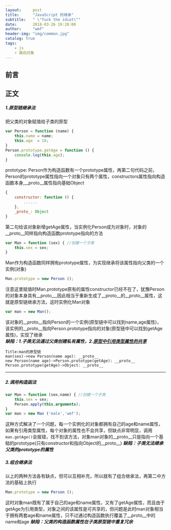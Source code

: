 ```yaml
---
layout:     post
title:      "JavaScript 的继承"
subtitle:   " \"fuck the idiot\""
date:       2018-03-26 19:28:00
author:     "wmf"
header-img: "img/common.jpg"
catalog: true
tags:
    - js
    - 面向对象
---
```

## 前言
## 正文  
##### 1.原型链继承法
把父类的对象赋值给子类的原型
```js
var Person = function (name) {
    this.name = name;
    this.age  = 18;
}
Person.prototype.getAge = function () {
    console.log(this.age);
}
```
prototype: Person作为构造函数有一个prototype属性，再第二句代码之前，Person的prototype属性指向一个对象只有两个属性，constructors属性指向构造函数本身,__proto__属性指向基础Object
```js
{
    constructor: function () {
        ......
    },
    _proto_: Object
}
```
第二句给该对象新增getAge属性，当实例化Person成为对象时，对象的__proto__同样指向构造函数prototype指向的方法
```js
var Man = function (sex) { //创建一个子类
    this.sex = sex;
}
```
Man作为构造函数同样拥有prototype属性，为实现继承将该属性指向父类的一个实例(对象)
```js
Man.prototype = new Person ();
```
注意这里赋值时Man.prototype原有的属性constructor已经不在了，犹豫Person的对象本身具有__proto__,因此相当于重新生成了__proto__的__proto__属性，这就是原型链继承方法，这时实例化Man对象
```js
var man = new Man();
```
该对象的__proto__指向Person的一个实例(原型链中可以找到name,age属性)，该实例的__proto__指向Person.prototype指向的对象(原型链中可以找到getAge属性)，实现了继承  
***缺陷：1.子类无法通过父类创建私有属性，2.[原型中引用类型属性的共享](http://www.mingf.wang/2017/12/24/proto/)***
```sequence
Title:man的原型链
man(sex)->new Person(name age): __proto__
new Person(name age)->Person.prototype(getAge): __proto__
Person.prototype(getAge)->Object: __proto__
```
---
##### 2.调用构造函法
```js
var Man = function (sex,name) { //创建一个子类
    this.sex = sex;
	Person.apply(this,arguments);
}
var man = new Man ('male','wmf');
```
这种方式解决了一个问题，每一个实例化的对象都拥有自己的age和name属性，如果有引用类型属性，每个对象的属性也不会共享，但缺点非常明显，调用```man.getAge()```会报错，找不到该方法，对象man对象的__proto__只是指向一个基础的prototype(只有constructor和指向Object的__proto__)
***缺陷：子类无法继承父类的prototype的属性***
##### 3.组合继承法
以上的两种方法各有缺点，但可以互相补充，所以就有了组合继承法，再第二中方法的基础上执行
```js
Man.prototype = new Person ();
```
这时对象man既有了属于自己的age和name属性，又有了getAge属性，而且由于getAge为引用类型，对象之间的该属性是可共享的，但问题是此时man对象相当于拥有两套age和name属性，只不过通过构造函数执行覆盖了__proto__中的name和age
***缺陷：父类的构造函数属性在子类原型链中重复冗余***